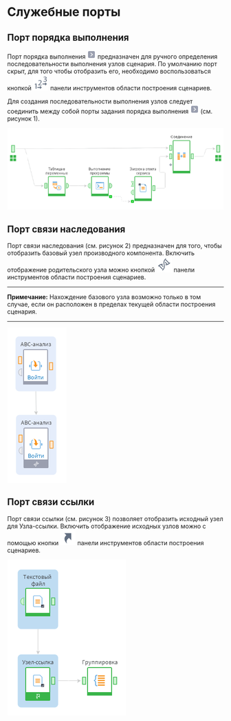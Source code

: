 # Служебные порты

## Порт порядка выполнения

Порт порядка выполнения ![Порядок выполнения](../../media/app/icons/ports/orderport-inactive.svg) предназначен для ручного определения последовательности выполнения узлов сценария. По умолчанию порт скрыт, для того чтобы отобразить его, необходимо воспользоваться кнопкой ![Настройка порядка выполнения](../../media/app/icons/toolbar-18/toolbar-18-62.svg) панели инструментов области построения сценариев.

Для создания последовательности выполнения узлов следует соединить между собой порты задания порядка выполнения
![Порт порядка выполнения](../../media/app/icons/ports/orderport-inactive.svg)
(см. рисунок 1).

![Пример использования порта порядка выполнения](service-port-1.png)

## Порт связи наследования

Порт связи наследования (см. рисунок 2) предназначен для того, чтобы отобразить базовый узел производного компонента. Включить отображение родительского узла можно кнопкой ![Порт связи наследования](../../media/app/icons/toolbar-18/toolbar-18-144.svg) панели инструментов области построения сценариев.

-----

**Примечание:** Нахождение базового узла возможно только в том случае, если он расположен в пределах текущей области построения сценария.

-----

![Пример использования порта связи наследования](service-port-2.png)

## Порт связи ссылки

Порт связи ссылки (см. рисунок 3) позволяет отобразить исходный узел для Узла-ссылки. Включить отображение исходных узлов можно с помощью кнопки ![Показать исходный узел](../../media/app/beginning/reference-link.svg) панели инструментов области построения сценариев.

![Пример использования порта связи ссылки](service-port-3.png)
